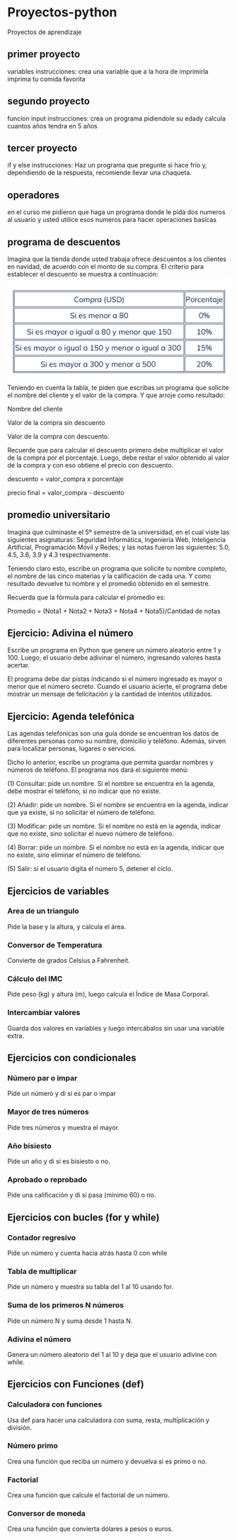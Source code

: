 # Proyectos-python
Proyectos de aprendizaje
## primer proyecto
variables
instrucciones: crea una variable que a la hora de imprimirla imprima tu comida favorita
## segundo proyecto
funcion input
instrucciones: crea un programa pidiendole su edady calcula cuantos años tendra en 5 años
## tercer proyecto
if y else
instrucciones: Haz un programa que pregunte si hace frío y, dependiendo de la respuesta, recomiende llevar una chaqueta.
## operadores
en el curso me pidieron que haga un programa donde le pida dos numeros al usuario
y usted utilice esos numeros para hacer operaciones basicas
## programa de descuentos
Imagina que la tienda donde usted trabaja ofrece descuentos a los clientes en navidad, de acuerdo con el monto de su compra. El criterio para establecer el descuento se muestra a continuación:
![imagen de tabla](image.png)
Teniendo en cuenta la tabla, te piden que escribas un programa que solicite el nombre del cliente y el valor de la compra. Y que arroje como resultado: 

Nombre del cliente

Valor de la compra sin descuento

Valor de la compra con descuento.

 

Recuerde que para calcular el descuento primero debe multiplicar el valor de la compra por el porcentaje. Luego, debe restar el valor obtenido al valor de la compra y con eso obtiene el precio con descuento.

descuento = valor_compra x porcentaje

precio final = valor_compra - descuento
## promedio universitario
Imagina que culminaste el 5º semestre de la universidad, en el cual viste las siguientes asignaturas: Seguridad Informática, Ingeniería Web, Inteligencia Artificial, Programación Móvil y Redes; y las notas fueron las siguientes: 5.0, 4.5, 3.6, 3.9 y 4.3 respectivamente. 

 

Teniendo claro esto, escribe un programa que solicite tu nombre completo, el nombre de las cinco materias y la calificación de cada una. Y como resultado devuelve tu nombre y el promedio obtenido en el semestre.

 

Recuerda que la fórmula para calcular el promedio es: 

Promedio = (Nota1 + Nota2 + Nota3 + Nota4 + Nota5)/Cantidad de notas
## Ejercicio: Adivina el número
Escribe un programa en Python que genere un número aleatorio entre 1 y 100. Luego, el usuario debe adivinar el número, ingresando valores hasta acertar.

El programa debe dar pistas indicando si el número ingresado es mayor o menor que el número secreto. Cuando el usuario acierte, el programa debe mostrar un mensaje de felicitación y la cantidad de intentos utilizados.

## Ejercicio: Agenda telefónica
Las agendas telefónicas son una guía donde se encuentran los datos de diferentes personas como su nombre, domicilio y teléfono. Además, sirven para localizar personas, lugares o servicios. 

 

Dicho lo anterior, escribe un programa que permita guardar nombres y números de teléfono. El programa nos dará el siguiente menú:

(1) Consultar: pide un nombre. Si el nombre se encuentra en la agenda, debe mostrar el teléfono, si no indicar que no existe.

(2) Añadir: pide un nombre. Si el nombre se encuentra en la agenda, indicar que ya existe, si no solicitar el número de teléfono.

(3) Modificar: pide un nombre. Si el nombre no está en la agenda, indicar que no existe, sino solicitar el nuevo número de teléfono.

(4) Borrar: pide un nombre. Si el nombre no está en la agenda, indicar que no existe, sino eliminar el número de teléfono.

(5) Salir: si el usuario digita el número 5, detener el ciclo.

## Ejercicios de variables
### Area de un triangulo
 Pide la base y la altura, y calcula el área.
 
### Conversor de Temperatura
Convierte de grados Celsius a Fahrenheit.

### Cálculo del IMC
Pide peso (kg) y altura (m), luego calcula el Índice de Masa Corporal.

### Intercambiar valores
Guarda dos valores en variables y luego intercábalos sin usar una variable extra.

## Ejercicios con condicionales
### Número par o impar
Pide un número y di si es par o impar

### Mayor de tres números
Pide tres números y muestra el mayor.

### Año bisiesto
Pide un año y di si es bisiesto o no.

### Aprobado o reprobado
Pide una calificación y di si pasa (mínimo 60) o no.

## Ejercicios con bucles (for y while)
### Contador regresivo
Pide un número y cuenta hacia atrás hasta 0 con while

### Tabla de multiplicar
Pide un número y muestra su tabla del 1 al 10 usando for.

### Suma de los primeros N números
Pide un número N y suma desde 1 hasta N.

### Adivina el número
Genera un número aleatorio del 1 al 10 y deja que el usuario adivine con while.

## Ejercicios con Funciones (def)
### Calculadora con funciones
Usa def para hacer una calculadora con suma, resta, multiplicación y división.

### Número primo
Crea una función que reciba un número y devuelva si es primo o no.

### Factorial
Crea una función que calcule el factorial de un número.

### Conversor de moneda
Crea una función que convierta dólares a pesos o euros.